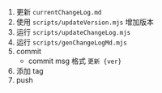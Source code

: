 1. 更新 `currentChangeLog.md`
2. 使用 `scripts/updateVersion.mjs` 增加版本
3. 运行 `scripts/updateChangeLog.mjs`
4. 运行 `scripts/genChangeLogMd.mjs`
5. commit
    - commit msg 格式 `更新 {ver}`
6. 添加 tag
7. push